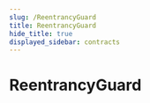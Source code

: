 ```yaml
---
slug: /ReentrancyGuard
title: ReentrancyGuard
hide_title: true
displayed_sidebar: contracts
---
```

# ReentrancyGuard











